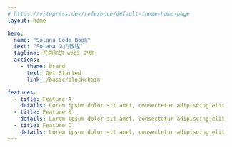 ```yaml
---
# https://vitepress.dev/reference/default-theme-home-page
layout: home

hero:
  name: "Solana Code Book"
  text: "Solana 入门教程"
  tagline: 开启你的 web3 之旅
  actions:
    - theme: brand
      text: Get Started
      link: /basic/blockchain

features:
  - title: Feature A
    details: Lorem ipsum dolor sit amet, consectetur adipiscing elit
  - title: Feature B
    details: Lorem ipsum dolor sit amet, consectetur adipiscing elit
  - title: Feature C
    details: Lorem ipsum dolor sit amet, consectetur adipiscing elit
---
```

